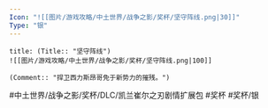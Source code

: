 ```yaml
---
Icon: "![[图片/游戏攻略/中土世界/战争之影/奖杯/坚守阵线.png|30]]"
Type: "银"
---
```

```ad-common-silver-trophy
title: (Title:: "坚守阵线")
![[图片/游戏攻略/中土世界/战争之影/奖杯/坚守阵线.png|100]]

(Comment:: "捍卫西力斯昂哥免于新势力的摧残。")
```

#中土世界/战争之影/奖杯/DLC/凯兰崔尔之刃剧情扩展包 #奖杯 #奖杯/银
